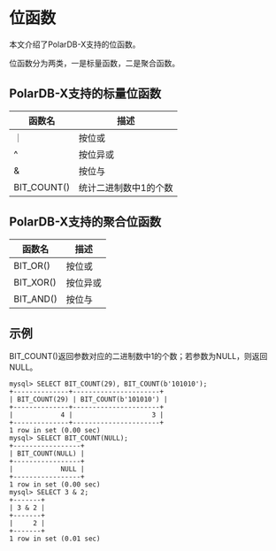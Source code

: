 位函数 
========================

本文介绍了PolarDB-X支持的位函数。

位函数分为两类，一是标量函数，二是聚合函数。

PolarDB-X支持的标量位函数 
-----------------------------------



|     函数名     |     描述      |
|-------------|-------------|
| ｜           | 按位或         |
| \^          | 按位异或        |
| \&          | 按位与         |
| BIT_COUNT() | 统计二进制数中1的个数 |



PolarDB-X支持的聚合位函数 
-----------------------------------



|    函数名    |  描述  |
|-----------|------|
| BIT_OR()  | 按位或  |
| BIT_XOR() | 按位异或 |
| BIT_AND() | 按位与  |



示例 
-----------------------

BIT_COUNT()返回参数对应的二进制数中1的个数；若参数为NULL，则返回NULL。

```unknow
mysql> SELECT BIT_COUNT(29), BIT_COUNT(b'101010');
+--------------+----------------------+
| BIT_COUNT(29) | BIT_COUNT(b'101010') |
+--------------+----------------------+
|            4 |                    3 |
+--------------+----------------------+
1 row in set (0.00 sec)
mysql> SELECT BIT_COUNT(NULL);
+-----------------+
| BIT_COUNT(NULL) |
+-----------------+
|            NULL |
+-----------------+
1 row in set (0.00 sec)
mysql> SELECT 3 & 2;
+-------+
| 3 & 2 |
+-------+
|     2 |
+-------+
1 row in set (0.01 sec)
```


